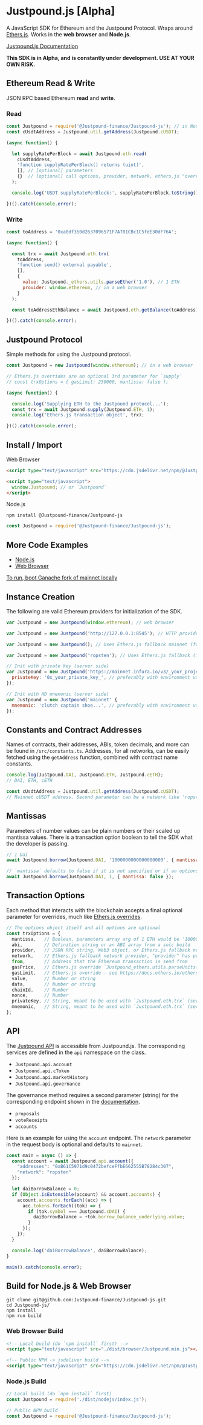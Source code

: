 # Justpound.js [Alpha]

A JavaScript SDK for Ethereum and the Justpound Protocol. Wraps around [Ethers.js](https://github.com/ethers-io/ethers.js/). Works in the **web browser** and **Node.js**.

[Justpound.js Documentation](https://Justpound-finance.github.io/Justpound-js/docs/)

**This SDK is in Alpha, and is constantly under development. USE AT YOUR OWN RISK.**

## Ethereum Read & Write

JSON RPC based Ethereum **read** and **write**.

### Read

```js
const Justpound = require('@Justpound-finance/Justpound-js'); // in Node.js
const cUsdtAddress = Justpound.util.getAddress(Justpound.cUSDT);

(async function() {

  let supplyRatePerBlock = await Justpound.eth.read(
    cUsdtAddress,
    'function supplyRatePerBlock() returns (uint)',
    [], // [optional] parameters
    {}  // [optional] call options, provider, network, ethers.js "overrides"
  );

  console.log('USDT supplyRatePerBlock:', supplyRatePerBlock.toString());

})().catch(console.error);
```

### Write

```js
const toAddress = '0xa0df350d2637096571F7A701CBc1C5fdE30dF76A';

(async function() {

  const trx = await Justpound.eth.trx(
    toAddress,
    'function send() external payable',
    [],
    {
      value: Justpound._ethers.utils.parseEther('1.0'), // 1 ETH
      provider: window.ethereum, // in a web browser
    }
  );

  const toAddressEthBalance = await Justpound.eth.getBalance(toAddress);

})().catch(console.error);
```

## Justpound Protocol

Simple methods for using the Justpound protocol.

```js
const Justpound = new Justpound(window.ethereum); // in a web browser

// Ethers.js overrides are an optional 3rd parameter for `supply`
// const trxOptions = { gasLimit: 250000, mantissa: false };

(async function() {

  console.log('Supplying ETH to the Justpound protocol...');
  const trx = await Justpound.supply(Justpound.ETH, 1);
  console.log('Ethers.js transaction object', trx);

})().catch(console.error);
```

## Install / Import

Web Browser

```html
<script type="text/javascript" src="https://cdn.jsdelivr.net/npm/@Justpound-finance/Justpound-js@latest/dist/browser/Justpound.min.js"></script>

<script type="text/javascript">
  window.Justpound; // or `Justpound`
</script>
```

Node.js

```
npm install @Justpound-finance/Justpound-js
```

```js
const Justpound = require('@Justpound-finance/Justpound-js');
```

## More Code Examples

- [Node.js](https://github.com/Justpound-finance/Justpound-js/tree/master/examples)
- [Web Browser](https://Justpound-finance.github.io/Justpound-js/examples/web/)

[To run, boot Ganache fork of mainnet locally](https://github.com/Justpound-finance/Justpound-js/tree/master/examples)

## Instance Creation

The following are valid Ethereum providers for initialization of the SDK.

```js
var Justpound = new Justpound(window.ethereum); // web browser

var Justpound = new Justpound('http://127.0.0.1:8545'); // HTTP provider

var Justpound = new Justpound(); // Uses Ethers.js fallback mainnet (for testing only)

var Justpound = new Justpound('ropsten'); // Uses Ethers.js fallback (for testing only)

// Init with private key (server side)
var Justpound = new Justpound('https://mainnet.infura.io/v3/_your_project_id_', {
  privateKey: '0x_your_private_key_', // preferably with environment variable
});

// Init with HD mnemonic (server side)
var Justpound = new Justpound('mainnet' {
  mnemonic: 'clutch captain shoe...', // preferably with environment variable
});
```

## Constants and Contract Addresses

Names of contracts, their addresses, ABIs, token decimals, and more can be found in `/src/constants.ts`. Addresses, for all networks, can be easily fetched using the `getAddress` function, combined with contract name constants.

```js
console.log(Justpound.DAI, Justpound.ETH, Justpound.cETH);
// DAI, ETH, cETH

const cUsdtAddress = Justpound.util.getAddress(Justpound.cUSDT);
// Mainnet cUSDT address. Second parameter can be a network like 'ropsten'.
```

## Mantissas

Parameters of number values can be plain numbers or their scaled up mantissa values. There is a transaction option boolean to tell the SDK what the developer is passing.

```js
// 1 Dai
await Justpound.borrow(Justpound.DAI, '1000000000000000000', { mantissa: true });

// `mantissa` defaults to false if it is not specified or if an options object is not passed
await Justpound.borrow(Justpound.DAI, 1, { mantissa: false });
```

## Transaction Options

Each method that interacts with the blockchain accepts a final optional parameter for overrides, much like [Ethers.js overrides](https://docs.ethers.io/ethers.js/v5-beta/api-contract.html#overrides).
```js
// The options object itself and all options are optional
const trxOptions = {
  mantissa,   // Boolean, parameters array arg of 1 ETH would be '1000000000000000000' (true) vs 1 (false)
  abi,        // Definition string or an ABI array from a solc build
  provider,   // JSON RPC string, Web3 object, or Ethers.js fallback network (string)
  network,    // Ethers.js fallback network provider, "provider" has precedence over "network"
  from,       // Address that the Ethereum transaction is send from
  gasPrice,   // Ethers.js override `Justpound_ethers.utils.parseUnits('10.0', 'gwei')`
  gasLimit,   // Ethers.js override - see https://docs.ethers.io/ethers.js/v5-beta/api-contract.html#overrides
  value,      // Number or string
  data,       // Number or string
  chainId,    // Number
  nonce,      // Number
  privateKey, // String, meant to be used with `Justpound.eth.trx` (server side)
  mnemonic,   // String, meant to be used with `Justpound.eth.trx` (server side)
};
```

## API

The [Justpound API](https://Justpound.finance/docs/api) is accessible from Justpound.js. The corresponding services are defined in the `api` namespace on the class.

- `Justpound.api.account`
- `Justpound.api.cToken`
- `Justpound.api.marketHistory`
- `Justpound.api.governance`

The governance method requires a second parameter (string) for the corresponding endpoint shown in the [documentation](https://Justpound.finance/docs/api#GovernanceService).

- `proposals`
- `voteReceipts`
- `accounts`

Here is an example for using the `account` endpoint. The `network` parameter in the request body is optional and defaults to `mainnet`.

```js
const main = async () => {
  const account = await Justpound.api.account({
    "addresses": "0xB61C5971d9c0472befceFfbE662555B78284c307",
    "network": "ropsten"
  });

  let daiBorrowBalance = 0;
  if (Object.isExtensible(account) && account.accounts) {
    account.accounts.forEach((acc) => {
      acc.tokens.forEach((tok) => {
        if (tok.symbol === Justpound.cDAI) {
          daiBorrowBalance = +tok.borrow_balance_underlying.value;
        }
      });
    });
  }

  console.log('daiBorrowBalance', daiBorrowBalance);
}

main().catch(console.error);
```

## Build for Node.js & Web Browser

```
git clone git@github.com:Justpound-finance/Justpound-js.git
cd Justpound-js/
npm install
npm run build
```

### Web Browser Build
```html
<!-- Local build (do `npm install` first) -->
<script type="text/javascript" src="./dist/browser/Justpound.min.js"></script>

<!-- Public NPM -> jsdeliver build -->
<script type="text/javascript" src="https://cdn.jsdelivr.net/npm/@Justpound-finance/Justpound-js@latest/dist/browser/Justpound.min.js"></script>
```

### Node.js Build
```js
// Local build (do `npm install` first)
const Justpound = require('./dist/nodejs/index.js');

// Public NPM build
const Justpound = require('@Justpound-finance/Justpound-js');
```
